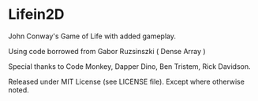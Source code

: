 # Lifein2D
John Conway's Game of Life with added gameplay.

Using code borrowed from Gabor Ruzsinszki ( Dense Array )

Special thanks to Code Monkey, Dapper Dino, Ben Tristem, Rick Davidson.

Released under MIT License (see LICENSE file). Except where otherwise noted.

```
